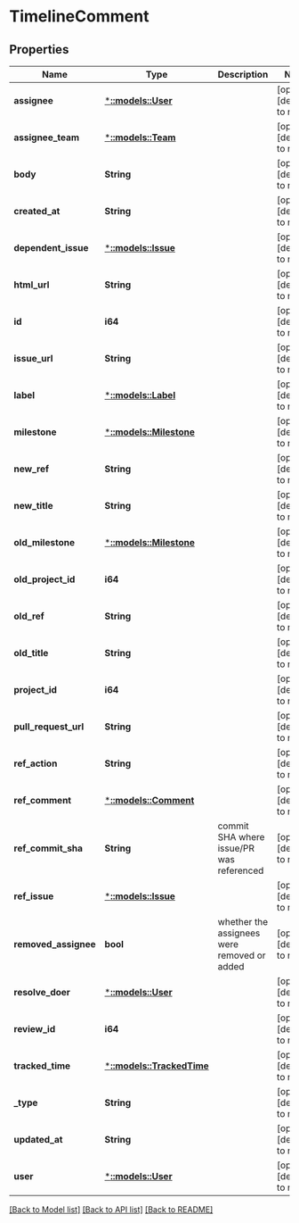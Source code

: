 # TimelineComment

## Properties
Name | Type | Description | Notes
------------ | ------------- | ------------- | -------------
**assignee** | [***::models::User**](User.md) |  | [optional] [default to null]
**assignee_team** | [***::models::Team**](Team.md) |  | [optional] [default to null]
**body** | **String** |  | [optional] [default to null]
**created_at** | **String** |  | [optional] [default to null]
**dependent_issue** | [***::models::Issue**](Issue.md) |  | [optional] [default to null]
**html_url** | **String** |  | [optional] [default to null]
**id** | **i64** |  | [optional] [default to null]
**issue_url** | **String** |  | [optional] [default to null]
**label** | [***::models::Label**](Label.md) |  | [optional] [default to null]
**milestone** | [***::models::Milestone**](Milestone.md) |  | [optional] [default to null]
**new_ref** | **String** |  | [optional] [default to null]
**new_title** | **String** |  | [optional] [default to null]
**old_milestone** | [***::models::Milestone**](Milestone.md) |  | [optional] [default to null]
**old_project_id** | **i64** |  | [optional] [default to null]
**old_ref** | **String** |  | [optional] [default to null]
**old_title** | **String** |  | [optional] [default to null]
**project_id** | **i64** |  | [optional] [default to null]
**pull_request_url** | **String** |  | [optional] [default to null]
**ref_action** | **String** |  | [optional] [default to null]
**ref_comment** | [***::models::Comment**](Comment.md) |  | [optional] [default to null]
**ref_commit_sha** | **String** | commit SHA where issue/PR was referenced | [optional] [default to null]
**ref_issue** | [***::models::Issue**](Issue.md) |  | [optional] [default to null]
**removed_assignee** | **bool** | whether the assignees were removed or added | [optional] [default to null]
**resolve_doer** | [***::models::User**](User.md) |  | [optional] [default to null]
**review_id** | **i64** |  | [optional] [default to null]
**tracked_time** | [***::models::TrackedTime**](TrackedTime.md) |  | [optional] [default to null]
**_type** | **String** |  | [optional] [default to null]
**updated_at** | **String** |  | [optional] [default to null]
**user** | [***::models::User**](User.md) |  | [optional] [default to null]

[[Back to Model list]](../README.md#documentation-for-models) [[Back to API list]](../README.md#documentation-for-api-endpoints) [[Back to README]](../README.md)


